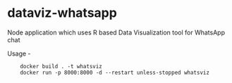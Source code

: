 # dataviz-whatsapp
Node application which uses R based Data Visualization tool for WhatsApp chat

Usage -
```
    docker build . -t whatsviz
    docker run -p 8000:8000 -d --restart unless-stopped whatsviz
```
